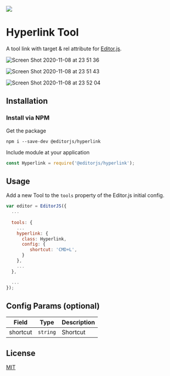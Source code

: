 ![](https://badgen.net/badge/Editor.js/v2.0/blue)

# Hyperlink Tool

A tool link with target & rel attribute for [Editor.js](https://editorjs.io).  

![Screen Shot 2020-11-08 at 23 51 36](https://user-images.githubusercontent.com/22043198/98481955-acee3900-2230-11eb-8b9d-a76439dc258e.png)

![Screen Shot 2020-11-08 at 23 51 43](https://user-images.githubusercontent.com/22043198/98481956-afe92980-2230-11eb-9a84-f22149befbc0.png)

![Screen Shot 2020-11-08 at 23 52 04](https://user-images.githubusercontent.com/22043198/98481957-b11a5680-2230-11eb-9356-5e956f1f8d35.png)

## Installation

### Install via NPM

Get the package

```shell
npm i --save-dev @editorjs/hyperlink
```

Include module at your application

```javascript
const Hyperlink = require('@editorjs/hyperlink');
```

## Usage
Add a new Tool to the `tools` property of the Editor.js initial config.

```javascript
var editor = EditorJS({
  ...
  
  tools: {
    ...
    hyperlink: {
      class: Hyperlink,
      config: {
         shortcut: 'CMD+L',
      }     
    },
    ...
  },

  ...
});
```

## Config Params (optional)

| Field  | Type     | Description      |
| ------ | -------- | ---------------- |
| shortcut  | `string` | Shortcut |

## License
[MIT](https://tamit.info)